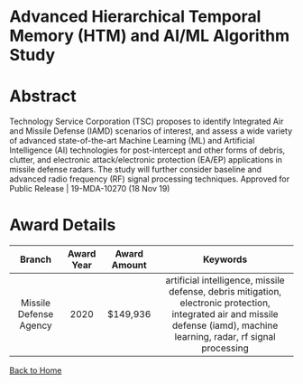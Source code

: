 
Advanced Hierarchical Temporal Memory (HTM) and AI/ML Algorithm Study
=====================================================================

# Abstract


Technology Service Corporation (TSC) proposes to identify Integrated Air and Missile Defense (IAMD) scenarios of interest, and assess a wide variety of advanced state-of-the-art Machine Learning (ML) and Artificial Intelligence (AI) technologies for post-intercept and other forms of debris, clutter, and electronic attack/electronic protection (EA/EP) applications in missile defense radars. The study will further consider baseline and advanced radio frequency (RF) signal processing techniques. Approved for Public Release | 19-MDA-10270 (18 Nov 19)  

# Award Details

|Branch|Award Year|Award Amount|Keywords|
| :---: | :---: | :---: | :---: |
|Missile Defense Agency|2020|$149,936|artificial intelligence, missile defense, debris mitigation, electronic protection, integrated air and missile defense (iamd), machine learning, radar, rf signal processing|
  
  


[Back to Home](https://github.com/chrischow/dod_sbir_awards#1153)